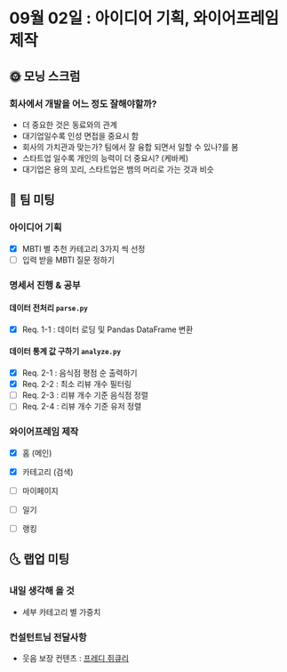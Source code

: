 # 09월 02일 : 아이디어 기획, 와이어프레임 제작

## 🌞 모닝 스크럼

### 회사에서 개발을 어느 정도 잘해야할까?

- 더 중요한 것은 동료와의 관계
- 대기업일수록 인성 면접을 중요시 함
- 회사의 가치관과 맞는가? 팀에서 잘 융합 되면서 일할 수 있나?를 봄
- 스타트업 일수록 개인의 능력이 더 중요시? (케바케)
- 대기업은 용의 꼬리, 스타트업은 뱀의 머리로 가는 것과 비슷

## 💬 팀 미팅

### 아이디어 기획

- [x] MBTI 별 추천 카테고리 3가지 씩 선정
- [ ]  입력 받을 MBTI 질문 정하기

### 명세서 진행 & 공부

#### 데이터 전처리 `parse.py`

- [x]  Req. 1-1 : 데이터 로딩 및 Pandas DataFrame 변환

#### 데이터 통계 값 구하기 `analyze.py`

- [x]  Req. 2-1 : 음식점 평점 순 출력하기
- [x]  Req. 2-2 : 최소 리뷰 개수 필터링
- [ ]  Req. 2-3 : 리뷰 개수 기준 음식점 정렬
- [ ]  Req. 2-4 : 리뷰 개수 기준 유저 정렬

### 와이어프레임 제작

- [x]  홈 (메인)
- [x]  카테고리 (검색)
- [ ]  마이페이지
- [ ]  일기
- [ ]  랭킹


## 🌜 랩업 미팅

### 내일 생각해 올 것

- 세부 카테고리 별 가중치

### 컨설턴트님 전달사항

- 웃음 보장 컨텐츠 : [프레디 쥐큐리](https://www.youtube.com/watch?v=JFxf8izCmrI)